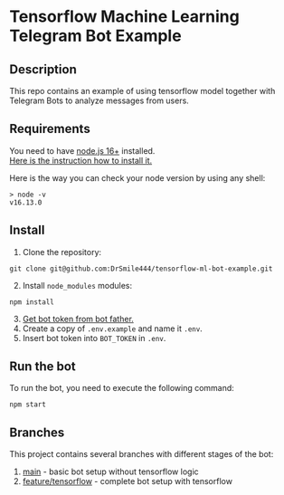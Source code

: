 # Tensorflow Machine Learning Telegram Bot Example

## Description

This repo contains an example of using tensorflow model
together with Telegram Bots to analyze messages from users.

## Requirements

You need to have [node.js 16+](https://nodejs.org/en/) installed.<br>
[Here is the instruction how to install it.](https://www.pluralsight.com/guides/getting-started-with-nodejs)

Here is the way you can check your node version by using any shell:
```shell
> node -v                    
v16.13.0
```

## Install

1. Clone the repository:
```shell
git clone git@github.com:DrSmile444/tensorflow-ml-bot-example.git
```

2. Install `node_modules` modules:
```shell
npm install
```

3. [Get bot token from bot father.](https://sendpulse.com/knowledge-base/chatbot/telegram/create-telegram-chatbot)
4. Create a copy of `.env.example` and name it `.env`.
5. Insert bot token into `BOT_TOKEN` in `.env`.

## Run the bot

To run the bot, you need to execute the following command:
```shell
npm start
```

## Branches

This project contains several branches with different stages of the bot:

1. [main](https://github.com/DrSmile444/tensorflow-ml-bot-example/tree/main) - basic bot setup without tensorflow logic
1. [feature/tensorflow](https://github.com/DrSmile444/tensorflow-ml-bot-example/tree/feature/tensorflow) - complete bot setup with tensorflow
